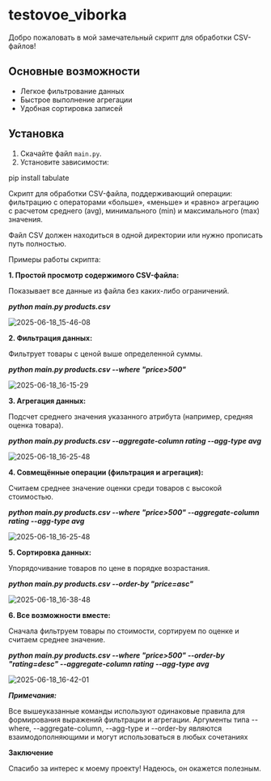 # testovoe_viborka

Добро пожаловать в мой замечательный скрипт для обработки CSV-файлов!

## **Основные возможности**

- Легкое фильтрование данных
- Быстрое выполнение агрегации
- Удобная сортировка записей

## **Установка**

1. Скачайте файл `main.py`.
2. Установите зависимости:

pip install tabulate


Cкрипт для обработки CSV-файла, поддерживающий операции:  фильтрацию с операторами «больше», «меньше» и «равно» агрегацию с расчетом среднего (avg), минимального (min) и максимального (max) значения.

Файл CSV должен находиться в одной директории или нужно прописать путь полностью.

Примеры работы скрипта:

**1. Простой просмотр содержимого CSV-файла:**

  Показывает все данные из файла без каких-либо ограничений.
  
***python main.py products.csv***

![2025-06-18_15-46-08](https://github.com/user-attachments/assets/c8b75833-7284-4b48-b79b-af2274dd4867)

**2. Фильтрация данных:**

  Фильтрует товары с ценой выше определенной суммы.
  
***python main.py products.csv --where "price>500"***

![2025-06-18_16-15-29](https://github.com/user-attachments/assets/3d838f6b-793e-4349-8997-59a5a592b80b)

**3. Агрегация данных:**

  Подсчет среднего значения указанного атрибута (например, средняя оценка товара).
  
***python main.py products.csv --aggregate-column rating --agg-type avg***

![2025-06-18_16-25-48](https://github.com/user-attachments/assets/b16c7000-e9c3-4570-90ed-2b171b782d31)

**4. Совмещённые операции (фильтрация и агрегация):**

  Считаем среднее значение оценки среди товаров с высокой стоимостью.
  
***python main.py products.csv --where "price>500" --aggregate-column rating --agg-type avg***

![2025-06-18_16-25-48](https://github.com/user-attachments/assets/0188753d-f55e-4684-9c83-c4c022e5265d)


**5. Сортировка данных:**

  Упорядочивание товаров по цене в порядке возрастания.
  
***python main.py products.csv --order-by "price=asc"***

![2025-06-18_16-38-48](https://github.com/user-attachments/assets/3aad81b1-277b-48d5-94fe-462a1013f0a2)

**6. Все возможности вместе:**

  Сначала фильтруем товары по стоимости, сортируем по оценке и считаем среднее значение.
  
***python main.py products.csv --where "price>500" --order-by "rating=desc" --aggregate-column rating --agg-type avg***

![2025-06-18_16-42-01](https://github.com/user-attachments/assets/f917c2e1-0d52-45ad-a0de-696adae3ac8a)

***Примечания:***

Все вышеуказанные команды используют одинаковые правила для формирования выражений фильтрации и агрегации.
Аргументы типа --where, --aggregate-column, --agg-type и --order-by являются взаимодополняющими и могут использоваться в любых сочетаниях

**Заключение**

Спасибо за интерес к моему проекту! Надеюсь, он окажется полезным.
